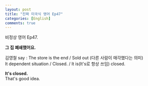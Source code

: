 ```yaml
---
layout: post
title: "진짜 미국식 영어 Ep47"
categories: [English]
comments: true
---
```


비정상 영어 Ep47.

<b>그 집 폐쇄했어요.</b>

김영철 say : The store is the end / Sold out &#40;다른 사람이 매각했다는 의미&#41; <br>
It dependent situation / Closed. / It is&#40;It's로 항상 쓰임&#41; closed. 

<b>It's closed.</b> <br>
That's good idea.
